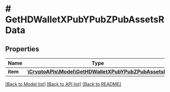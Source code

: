 # # GetHDWalletXPubYPubZPubAssetsRData

## Properties

Name | Type | Description | Notes
------------ | ------------- | ------------- | -------------
**item** | [**\CryptoAPIs\Model\GetHDWalletXPubYPubZPubAssetsRI**](GetHDWalletXPubYPubZPubAssetsRI.md) |  |

[[Back to Model list]](../../README.md#models) [[Back to API list]](../../README.md#endpoints) [[Back to README]](../../README.md)
